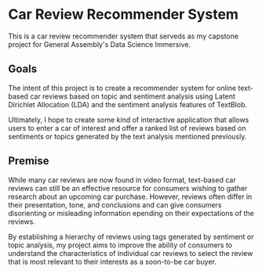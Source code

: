 # Car Review Recommender System
This is a car review recommender system that serveds as my capstone project for General Assembly's Data Science Immersive.

## Goals
The intent of this project is to create a recommender system for online text-based car reviews based on topic and sentiment analysis using Latent Dirichlet Allocation (LDA) and the sentiment analysis features of TextBlob.

Ultimately, I hope to create some kind of interactive application that allows users to enter a car of interest and offer a ranked list of reviews based on sentiments or topics generated by the text analysis mentioned previously.

## Premise
While many car reviews are now found in video format, text-based car reviews can still be an effective resource for consumers wishing to gather research about an upcoming car purchase. However, reviews often differ in their presentation, tone, and conclusions and can give consumers disorienting or misleading information epending on their expectations of the reviews.

By establishing a hierarchy of reviews using tags generated by sentiment or topic analysis, my project aims to improve the ability of consumers to understand the characteristics of individual car reviews to select the review that is most relevant to their interests as a soon-to-be car buyer.
